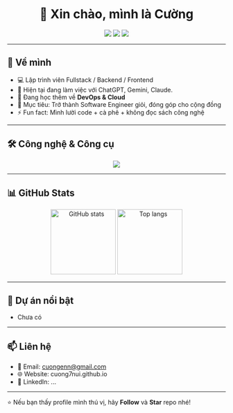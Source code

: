 <h1 align="center">👋 Xin chào, mình là Cường</h1>

<p align="center">
  <a href="https://github.com/Cuong7Nui"><img src="https://img.shields.io/github/followers/yourusername?label=Follow&style=social"></a>
  <a href="https://www.linkedin.com/in/yourprofile/"><img src="https://img.shields.io/badge/-LinkedIn-blue?style=flat&logo=linkedin"></a>
  <a href="mailto:cuongenn@gmail.com"><img src="https://img.shields.io/badge/-Gmail-red?style=flat&logo=gmail&logoColor=white"></a>
</p>

---

## 🚀 Về mình
- 💻 Lập trình viên Fullstack / Backend / Frontend  
- 🔭 Hiện tại đang làm việc với ChatGPT, Gemini, Claude.   
- 🌱 Đang học thêm về **DevOps & Cloud**  
- 🎯 Mục tiêu: Trở thành Software Engineer giỏi, đóng góp cho cộng đồng  
- ⚡ Fun fact: Mình lười code + cà phê + không đọc sách công nghệ  

---

## 🛠️ Công nghệ & Công cụ

<p align="center">
  <img src="https://skillicons.dev/icons?i=java,cs,cpp,js,react,nodejs,html,css,tailwind,mysql,postgres,mongodb,git,github,docker,linux,vscode,eclipse,visualstudio&perline=9" />
</p>

---

## 📊 GitHub Stats
<p align="center">
  <img src="https://github-readme-stats.vercel.app/api?username=yourusername&show_icons=true&theme=radical" alt="GitHub stats" height="150"/>
  <img src="https://github-readme-stats.vercel.app/api/top-langs/?username=yourusername&layout=compact&theme=radical" alt="Top langs" height="150"/>
</p>

---

## 📂 Dự án nổi bật
- Chưa có

---

## 📫 Liên hệ
- 📧 Email: cuongenn@gmail.com  
- 🌐 Website: cuong7nui.github.io
- 💼 LinkedIn: ... 

---

⭐️ Nếu bạn thấy profile mình thú vị, hãy **Follow** và **Star** repo nhé!

